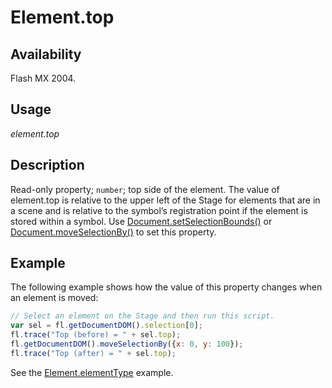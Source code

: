 # Element.top

## Availability

Flash MX 2004.

## Usage

*element.top*

## Description

Read-only property; `number`; top side of the element. The value of element.top is relative to the upper left of the Stage for elements that are in a scene and is relative to the symbol’s registration point if the element is stored within a symbol. Use [Document.setSelectionBounds()](../Document_object/Document9658.md) or [Document.moveSelectionBy()](../Document_object/Document160.md) to set this property.

## Example

The following example shows how the value of this property changes when an element is moved:

```javascript
// Select an element on the Stage and then run this script. 
var sel = fl.getDocumentDOM().selection[0];
fl.trace("Top (before) = " + sel.top);
fl.getDocumentDOM().moveSelectionBy({x: 0, y: 100});
fl.trace("Top (after) = " + sel.top);
```

See the [Element.elementType](../Element_object/Element1.md) example.
